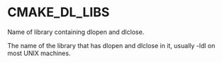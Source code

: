   

# CMAKE_DL_LIBS  
Name of library containing dlopen and dlclose.  

The name of the library that has dlopen and dlclose in it, usually
-ldl on most UNIX machines.  

